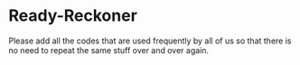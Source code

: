 # Ready-Reckoner
Please add all the codes that are used frequently by all of us so that there is no need to repeat the same stuff over and over again.
